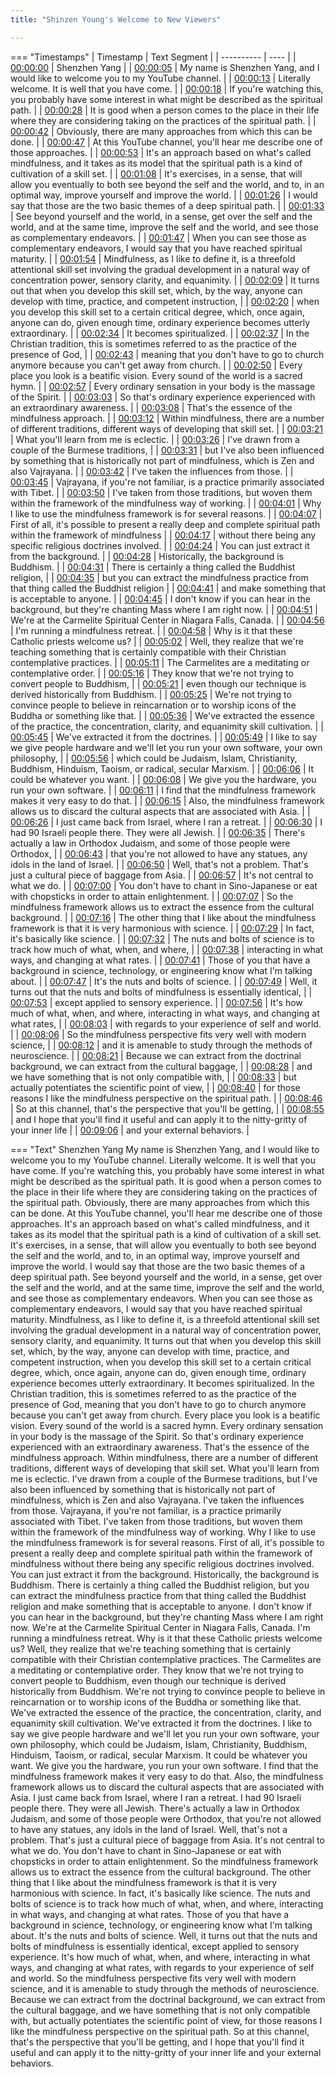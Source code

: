 ```yaml
---
title: "Shinzen Young's Welcome to New Viewers"

---
```

=== "Timestamps"
    | Timestamp | Text Segment |
    | ---------- | ----  |
    | [00:00:00](https://www.youtube.com/watch?v=Pvk99BRxlPw&t=0) |  Shenzhen Yang |
    | [00:00:05](https://www.youtube.com/watch?v=Pvk99BRxlPw&t=5) |  My name is Shenzhen Yang, and I would like to welcome you to my YouTube channel. |
    | [00:00:13](https://www.youtube.com/watch?v=Pvk99BRxlPw&t=13) |  Literally welcome. It is well that you have come. |
    | [00:00:18](https://www.youtube.com/watch?v=Pvk99BRxlPw&t=18) |  If you're watching this, you probably have some interest in what might be described as the spiritual path. |
    | [00:00:28](https://www.youtube.com/watch?v=Pvk99BRxlPw&t=28) |  It is good when a person comes to the place in their life where they are considering taking on the practices of the spiritual path. |
    | [00:00:42](https://www.youtube.com/watch?v=Pvk99BRxlPw&t=42) |  Obviously, there are many approaches from which this can be done. |
    | [00:00:47](https://www.youtube.com/watch?v=Pvk99BRxlPw&t=47) |  At this YouTube channel, you'll hear me describe one of those approaches. |
    | [00:00:53](https://www.youtube.com/watch?v=Pvk99BRxlPw&t=53) |  It's an approach based on what's called mindfulness, and it takes as its model that the spiritual path is a kind of cultivation of a skill set. |
    | [00:01:08](https://www.youtube.com/watch?v=Pvk99BRxlPw&t=68) |  It's exercises, in a sense, that will allow you eventually to both see beyond the self and the world, and to, in an optimal way, improve yourself and improve the world. |
    | [00:01:26](https://www.youtube.com/watch?v=Pvk99BRxlPw&t=86) |  I would say that those are the two basic themes of a deep spiritual path. |
    | [00:01:33](https://www.youtube.com/watch?v=Pvk99BRxlPw&t=93) |  See beyond yourself and the world, in a sense, get over the self and the world, and at the same time, improve the self and the world, and see those as complementary endeavors. |
    | [00:01:47](https://www.youtube.com/watch?v=Pvk99BRxlPw&t=107) |  When you can see those as complementary endeavors, I would say that you have reached spiritual maturity. |
    | [00:01:54](https://www.youtube.com/watch?v=Pvk99BRxlPw&t=114) |  Mindfulness, as I like to define it, is a threefold attentional skill set involving the gradual development in a natural way of concentration power, sensory clarity, and equanimity. |
    | [00:02:09](https://www.youtube.com/watch?v=Pvk99BRxlPw&t=129) |  It turns out that when you develop this skill set, which, by the way, anyone can develop with time, practice, and competent instruction, |
    | [00:02:20](https://www.youtube.com/watch?v=Pvk99BRxlPw&t=140) |  when you develop this skill set to a certain critical degree, which, once again, anyone can do, given enough time, ordinary experience becomes utterly extraordinary. |
    | [00:02:34](https://www.youtube.com/watch?v=Pvk99BRxlPw&t=154) |  It becomes spiritualized. |
    | [00:02:37](https://www.youtube.com/watch?v=Pvk99BRxlPw&t=157) |  In the Christian tradition, this is sometimes referred to as the practice of the presence of God, |
    | [00:02:43](https://www.youtube.com/watch?v=Pvk99BRxlPw&t=163) |  meaning that you don't have to go to church anymore because you can't get away from church. |
    | [00:02:50](https://www.youtube.com/watch?v=Pvk99BRxlPw&t=170) |  Every place you look is a beatific vision. Every sound of the world is a sacred hymn. |
    | [00:02:57](https://www.youtube.com/watch?v=Pvk99BRxlPw&t=177) |  Every ordinary sensation in your body is the massage of the Spirit. |
    | [00:03:03](https://www.youtube.com/watch?v=Pvk99BRxlPw&t=183) |  So that's ordinary experience experienced with an extraordinary awareness. |
    | [00:03:08](https://www.youtube.com/watch?v=Pvk99BRxlPw&t=188) |  That's the essence of the mindfulness approach. |
    | [00:03:12](https://www.youtube.com/watch?v=Pvk99BRxlPw&t=192) |  Within mindfulness, there are a number of different traditions, different ways of developing that skill set. |
    | [00:03:21](https://www.youtube.com/watch?v=Pvk99BRxlPw&t=201) |  What you'll learn from me is eclectic. |
    | [00:03:26](https://www.youtube.com/watch?v=Pvk99BRxlPw&t=206) |  I've drawn from a couple of the Burmese traditions, |
    | [00:03:31](https://www.youtube.com/watch?v=Pvk99BRxlPw&t=211) |  but I've also been influenced by something that is historically not part of mindfulness, which is Zen and also Vajrayana. |
    | [00:03:42](https://www.youtube.com/watch?v=Pvk99BRxlPw&t=222) |  I've taken the influences from those. |
    | [00:03:45](https://www.youtube.com/watch?v=Pvk99BRxlPw&t=225) |  Vajrayana, if you're not familiar, is a practice primarily associated with Tibet. |
    | [00:03:50](https://www.youtube.com/watch?v=Pvk99BRxlPw&t=230) |  I've taken from those traditions, but woven them within the framework of the mindfulness way of working. |
    | [00:04:01](https://www.youtube.com/watch?v=Pvk99BRxlPw&t=241) |  Why I like to use the mindfulness framework is for several reasons. |
    | [00:04:07](https://www.youtube.com/watch?v=Pvk99BRxlPw&t=247) |  First of all, it's possible to present a really deep and complete spiritual path within the framework of mindfulness |
    | [00:04:17](https://www.youtube.com/watch?v=Pvk99BRxlPw&t=257) |  without there being any specific religious doctrines involved. |
    | [00:04:24](https://www.youtube.com/watch?v=Pvk99BRxlPw&t=264) |  You can just extract it from the background. |
    | [00:04:28](https://www.youtube.com/watch?v=Pvk99BRxlPw&t=268) |  Historically, the background is Buddhism. |
    | [00:04:31](https://www.youtube.com/watch?v=Pvk99BRxlPw&t=271) |  There is certainly a thing called the Buddhist religion, |
    | [00:04:35](https://www.youtube.com/watch?v=Pvk99BRxlPw&t=275) |  but you can extract the mindfulness practice from that thing called the Buddhist religion |
    | [00:04:41](https://www.youtube.com/watch?v=Pvk99BRxlPw&t=281) |  and make something that is acceptable to anyone. |
    | [00:04:45](https://www.youtube.com/watch?v=Pvk99BRxlPw&t=285) |  I don't know if you can hear in the background, but they're chanting Mass where I am right now. |
    | [00:04:51](https://www.youtube.com/watch?v=Pvk99BRxlPw&t=291) |  We're at the Carmelite Spiritual Center in Niagara Falls, Canada. |
    | [00:04:56](https://www.youtube.com/watch?v=Pvk99BRxlPw&t=296) |  I'm running a mindfulness retreat. |
    | [00:04:58](https://www.youtube.com/watch?v=Pvk99BRxlPw&t=298) |  Why is it that these Catholic priests welcome us? |
    | [00:05:02](https://www.youtube.com/watch?v=Pvk99BRxlPw&t=302) |  Well, they realize that we're teaching something that is certainly compatible with their Christian contemplative practices. |
    | [00:05:11](https://www.youtube.com/watch?v=Pvk99BRxlPw&t=311) |  The Carmelites are a meditating or contemplative order. |
    | [00:05:16](https://www.youtube.com/watch?v=Pvk99BRxlPw&t=316) |  They know that we're not trying to convert people to Buddhism, |
    | [00:05:21](https://www.youtube.com/watch?v=Pvk99BRxlPw&t=321) |  even though our technique is derived historically from Buddhism. |
    | [00:05:25](https://www.youtube.com/watch?v=Pvk99BRxlPw&t=325) |  We're not trying to convince people to believe in reincarnation or to worship icons of the Buddha or something like that. |
    | [00:05:36](https://www.youtube.com/watch?v=Pvk99BRxlPw&t=336) |  We've extracted the essence of the practice, the concentration, clarity, and equanimity skill cultivation. |
    | [00:05:45](https://www.youtube.com/watch?v=Pvk99BRxlPw&t=345) |  We've extracted it from the doctrines. |
    | [00:05:49](https://www.youtube.com/watch?v=Pvk99BRxlPw&t=349) |  I like to say we give people hardware and we'll let you run your own software, your own philosophy, |
    | [00:05:56](https://www.youtube.com/watch?v=Pvk99BRxlPw&t=356) |  which could be Judaism, Islam, Christianity, Buddhism, Hinduism, Taoism, or radical, secular Marxism. |
    | [00:06:06](https://www.youtube.com/watch?v=Pvk99BRxlPw&t=366) |  It could be whatever you want. |
    | [00:06:08](https://www.youtube.com/watch?v=Pvk99BRxlPw&t=368) |  We give you the hardware, you run your own software. |
    | [00:06:11](https://www.youtube.com/watch?v=Pvk99BRxlPw&t=371) |  I find that the mindfulness framework makes it very easy to do that. |
    | [00:06:15](https://www.youtube.com/watch?v=Pvk99BRxlPw&t=375) |  Also, the mindfulness framework allows us to discard the cultural aspects that are associated with Asia. |
    | [00:06:26](https://www.youtube.com/watch?v=Pvk99BRxlPw&t=386) |  I just came back from Israel, where I ran a retreat. |
    | [00:06:30](https://www.youtube.com/watch?v=Pvk99BRxlPw&t=390) |  I had 90 Israeli people there. They were all Jewish. |
    | [00:06:35](https://www.youtube.com/watch?v=Pvk99BRxlPw&t=395) |  There's actually a law in Orthodox Judaism, and some of those people were Orthodox, |
    | [00:06:43](https://www.youtube.com/watch?v=Pvk99BRxlPw&t=403) |  that you're not allowed to have any statues, any idols in the land of Israel. |
    | [00:06:50](https://www.youtube.com/watch?v=Pvk99BRxlPw&t=410) |  Well, that's not a problem. That's just a cultural piece of baggage from Asia. |
    | [00:06:57](https://www.youtube.com/watch?v=Pvk99BRxlPw&t=417) |  It's not central to what we do. |
    | [00:07:00](https://www.youtube.com/watch?v=Pvk99BRxlPw&t=420) |  You don't have to chant in Sino-Japanese or eat with chopsticks in order to attain enlightenment. |
    | [00:07:07](https://www.youtube.com/watch?v=Pvk99BRxlPw&t=427) |  So the mindfulness framework allows us to extract the essence from the cultural background. |
    | [00:07:16](https://www.youtube.com/watch?v=Pvk99BRxlPw&t=436) |  The other thing that I like about the mindfulness framework is that it is very harmonious with science. |
    | [00:07:29](https://www.youtube.com/watch?v=Pvk99BRxlPw&t=449) |  In fact, it's basically like science. |
    | [00:07:32](https://www.youtube.com/watch?v=Pvk99BRxlPw&t=452) |  The nuts and bolts of science is to track how much of what, when, and where, |
    | [00:07:38](https://www.youtube.com/watch?v=Pvk99BRxlPw&t=458) |  interacting in what ways, and changing at what rates. |
    | [00:07:41](https://www.youtube.com/watch?v=Pvk99BRxlPw&t=461) |  Those of you that have a background in science, technology, or engineering know what I'm talking about. |
    | [00:07:47](https://www.youtube.com/watch?v=Pvk99BRxlPw&t=467) |  It's the nuts and bolts of science. |
    | [00:07:49](https://www.youtube.com/watch?v=Pvk99BRxlPw&t=469) |  Well, it turns out that the nuts and bolts of mindfulness is essentially identical, |
    | [00:07:53](https://www.youtube.com/watch?v=Pvk99BRxlPw&t=473) |  except applied to sensory experience. |
    | [00:07:56](https://www.youtube.com/watch?v=Pvk99BRxlPw&t=476) |  It's how much of what, when, and where, interacting in what ways, and changing at what rates, |
    | [00:08:03](https://www.youtube.com/watch?v=Pvk99BRxlPw&t=483) |  with regards to your experience of self and world. |
    | [00:08:06](https://www.youtube.com/watch?v=Pvk99BRxlPw&t=486) |  So the mindfulness perspective fits very well with modern science, |
    | [00:08:12](https://www.youtube.com/watch?v=Pvk99BRxlPw&t=492) |  and it is amenable to study through the methods of neuroscience. |
    | [00:08:21](https://www.youtube.com/watch?v=Pvk99BRxlPw&t=501) |  Because we can extract from the doctrinal background, we can extract from the cultural baggage, |
    | [00:08:28](https://www.youtube.com/watch?v=Pvk99BRxlPw&t=508) |  and we have something that is not only compatible with, |
    | [00:08:33](https://www.youtube.com/watch?v=Pvk99BRxlPw&t=513) |  but actually potentiates the scientific point of view, |
    | [00:08:40](https://www.youtube.com/watch?v=Pvk99BRxlPw&t=520) |  for those reasons I like the mindfulness perspective on the spiritual path. |
    | [00:08:46](https://www.youtube.com/watch?v=Pvk99BRxlPw&t=526) |  So at this channel, that's the perspective that you'll be getting, |
    | [00:08:55](https://www.youtube.com/watch?v=Pvk99BRxlPw&t=535) |  and I hope that you'll find it useful and can apply it to the nitty-gritty of your inner life |
    | [00:09:06](https://www.youtube.com/watch?v=Pvk99BRxlPw&t=546) |  and your external behaviors. |

=== "Text"
     Shenzhen Yang My name is Shenzhen Yang, and I would like to welcome you to my YouTube channel. Literally welcome. It is well that you have come. If you're watching this, you probably have some interest in what might be described as the spiritual path. It is good when a person comes to the place in their life where they are considering taking on the practices of the spiritual path. Obviously, there are many approaches from which this can be done. At this YouTube channel, you'll hear me describe one of those approaches. It's an approach based on what's called mindfulness, and it takes as its model that the spiritual path is a kind of cultivation of a skill set. It's exercises, in a sense, that will allow you eventually to both see beyond the self and the world, and to, in an optimal way, improve yourself and improve the world. I would say that those are the two basic themes of a deep spiritual path. See beyond yourself and the world, in a sense, get over the self and the world, and at the same time, improve the self and the world, and see those as complementary endeavors. When you can see those as complementary endeavors, I would say that you have reached spiritual maturity. Mindfulness, as I like to define it, is a threefold attentional skill set involving the gradual development in a natural way of concentration power, sensory clarity, and equanimity. It turns out that when you develop this skill set, which, by the way, anyone can develop with time, practice, and competent instruction, when you develop this skill set to a certain critical degree, which, once again, anyone can do, given enough time, ordinary experience becomes utterly extraordinary. It becomes spiritualized. In the Christian tradition, this is sometimes referred to as the practice of the presence of God, meaning that you don't have to go to church anymore because you can't get away from church. Every place you look is a beatific vision. Every sound of the world is a sacred hymn. Every ordinary sensation in your body is the massage of the Spirit. So that's ordinary experience experienced with an extraordinary awareness. That's the essence of the mindfulness approach. Within mindfulness, there are a number of different traditions, different ways of developing that skill set. What you'll learn from me is eclectic. I've drawn from a couple of the Burmese traditions, but I've also been influenced by something that is historically not part of mindfulness, which is Zen and also Vajrayana. I've taken the influences from those. Vajrayana, if you're not familiar, is a practice primarily associated with Tibet. I've taken from those traditions, but woven them within the framework of the mindfulness way of working. Why I like to use the mindfulness framework is for several reasons. First of all, it's possible to present a really deep and complete spiritual path within the framework of mindfulness without there being any specific religious doctrines involved. You can just extract it from the background. Historically, the background is Buddhism. There is certainly a thing called the Buddhist religion, but you can extract the mindfulness practice from that thing called the Buddhist religion and make something that is acceptable to anyone. I don't know if you can hear in the background, but they're chanting Mass where I am right now. We're at the Carmelite Spiritual Center in Niagara Falls, Canada. I'm running a mindfulness retreat. Why is it that these Catholic priests welcome us? Well, they realize that we're teaching something that is certainly compatible with their Christian contemplative practices. The Carmelites are a meditating or contemplative order. They know that we're not trying to convert people to Buddhism, even though our technique is derived historically from Buddhism. We're not trying to convince people to believe in reincarnation or to worship icons of the Buddha or something like that. We've extracted the essence of the practice, the concentration, clarity, and equanimity skill cultivation. We've extracted it from the doctrines. I like to say we give people hardware and we'll let you run your own software, your own philosophy, which could be Judaism, Islam, Christianity, Buddhism, Hinduism, Taoism, or radical, secular Marxism. It could be whatever you want. We give you the hardware, you run your own software. I find that the mindfulness framework makes it very easy to do that. Also, the mindfulness framework allows us to discard the cultural aspects that are associated with Asia. I just came back from Israel, where I ran a retreat. I had 90 Israeli people there. They were all Jewish. There's actually a law in Orthodox Judaism, and some of those people were Orthodox, that you're not allowed to have any statues, any idols in the land of Israel. Well, that's not a problem. That's just a cultural piece of baggage from Asia. It's not central to what we do. You don't have to chant in Sino-Japanese or eat with chopsticks in order to attain enlightenment. So the mindfulness framework allows us to extract the essence from the cultural background. The other thing that I like about the mindfulness framework is that it is very harmonious with science. In fact, it's basically like science. The nuts and bolts of science is to track how much of what, when, and where, interacting in what ways, and changing at what rates. Those of you that have a background in science, technology, or engineering know what I'm talking about. It's the nuts and bolts of science. Well, it turns out that the nuts and bolts of mindfulness is essentially identical, except applied to sensory experience. It's how much of what, when, and where, interacting in what ways, and changing at what rates, with regards to your experience of self and world. So the mindfulness perspective fits very well with modern science, and it is amenable to study through the methods of neuroscience. Because we can extract from the doctrinal background, we can extract from the cultural baggage, and we have something that is not only compatible with, but actually potentiates the scientific point of view, for those reasons I like the mindfulness perspective on the spiritual path. So at this channel, that's the perspective that you'll be getting, and I hope that you'll find it useful and can apply it to the nitty-gritty of your inner life and your external behaviors.